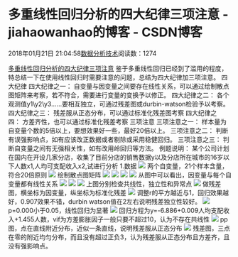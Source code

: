 
# 多重线性回归分析的四大纪律三项注意 - jiahaowanhao的博客 - CSDN博客


2018年01月21日 21:04:58[数据分析技术](https://me.csdn.net/jiahaowanhao)阅读数：1274


[多重线性回归分析的四大纪律三项注意](http://cda.pinggu.org/view/18777.html)
鉴于多重线性回归已经到了滥用的程度，特总结一下在使用线性回归时需要注意的问题，总结为四大纪律加三项注意。
四大纪律
四大纪律之一： 自变量与因变量之间要存在线性关系，可以通过绘制散点图矩阵来考察，若不符合，需要进行变量的变换予以修正。
四大纪律之二： 各个观测值y1\y2\y3......要相互独立，可通过残差图或durbin-watson检验予以考察。
四大纪律之三： 残差服从正态分布，可以通过标准化残差图考察
四大纪律之四： 方差齐性，也可以通过标准化残差考察
三项注意
三项注意之一： 样本量为自变量个数的5倍以上，要想效果好一些，最好20倍以上。
三项注意之二： 判断有误强影响点，如有应该改正数据或者剔除或采用稳健回归。
三项注意之三： 判断自变量之间有无强相关性，如有改用岭回归等方法。
例题说明：
某个公司计划在国内在开设几家分店，收集了目前分店的销售数据y以及分店所在城市的16岁以下人数x1,人均可支配收入x2,试进行分析
1.数据
![](http://cda.pinggu.org/uploadfile/image/20160519/20160519135312_19168.png)
两个自变量，21个样本含量，符合20倍原则
![](http://cda.pinggu.org/uploadfile/image/20160519/20160519135303_44875.png)
绘制散点图矩阵
![](http://cda.pinggu.org/uploadfile/image/20160519/20160519135254_34148.png)
![](http://cda.pinggu.org/uploadfile/image/20160519/20160519135244_12684.png)
![](http://cda.pinggu.org/uploadfile/image/20160519/20160519135235_11154.png)
![](http://cda.pinggu.org/uploadfile/image/20160519/20160519135227_54059.png)
从图中可以看出，因变量与每个自变量都有线性关系
![](http://cda.pinggu.org/uploadfile/image/20160519/20160519135217_73926.png)
![](http://cda.pinggu.org/uploadfile/image/20160519/20160519135206_12063.png)
![](http://cda.pinggu.org/uploadfile/image/20160519/20160519135147_17398.png)
上图分别检查共线性，独立性和异常点
![](http://cda.pinggu.org/uploadfile/image/20160519/20160519135133_82719.png)
做残差图，横坐标为因变量，纵坐标为标准化残差
![](http://cda.pinggu.org/uploadfile/image/20160519/20160519135125_17723.png)
调整r的平方越近与1，回归效果越好，0.907效果不错，durbin watson值在2左右说明残差独立性较好。
![](http://cda.pinggu.org/uploadfile/image/20160519/20160519135115_25187.png)
p=0.000小于0.05，线性回归为显著
![](http://cda.pinggu.org/uploadfile/image/20160519/20160519135051_92482.png)
回归方程为y=-6.886+0.009人均支配收入+1.455人数，vif为方差膨胀因子一般只要不超过10，认为不存在共线性
![](http://cda.pinggu.org/uploadfile/image/20160519/20160519135043_21014.png)
pp图，点在直线附近分布，近似一条直线，说明残差服从正态分布
![](http://cda.pinggu.org/uploadfile/image/20160519/20160519135031_38612.png)
残差图，三点在零的附近均匀分布，而且没有超过正负3，认为残差服从正态分布且方差齐，且没有强影响点。



